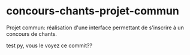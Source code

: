 # concours-chants-projet-commun

Projet commun: réalisation d'une interface permettant de s'inscrire à un concours de chants.

test py, vous le voyez ce commit??
